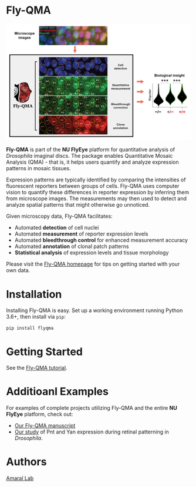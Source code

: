 Fly-QMA
=======

![Fly-QMA Overview](docs/source/graphics/flyqma.png)

**Fly-QMA** is part of the **NU FlyEye** platform for quantitative analysis of *Drosophila* imaginal discs. The package enables Quantitative Mosaic Analysis (QMA) - that is, it helps users quantify and analyze expression patterns in mosaic tissues.

Expression patterns are typically identified by comparing the intensities of fluorescent reporters between groups of cells. Fly-QMA uses computer vision to quantify these differences in reporter expression by inferring them from microscope images. The measurements may then used to detect and analyze spatial patterns that might otherwise go unnoticed.

Given microscopy data, Fly-QMA facilitates:
  - Automated **detection** of cell nuclei
  - Automated **measurement** of reporter expression levels
  - Automated **bleedthrough control** for enhanced measurement accuracy
  - Automated **annotation** of clonal patch patterns
  - **Statistical analysis** of expression levels and tissue morphology

Please visit the [Fly-QMA homepage](https://sbernasek.github.io/flyqma/start.html) for tips on getting started with your own data.


Installation
============

Installing Fly-QMA is easy. Set up a working environment running Python 3.6+, then install via  ``pip``:

    pip install flyqma


Getting Started
===============

See the [Fly-QMA tutorial](https://github.com/sbernasek/flyqma/blob/master/tutorial.ipynb).


Additioanl Examples
===================

For examples of complete projects utilizing Fly-QMA and the entire **NU FlyEye** platform, check out:

 - [Our Fly-QMA manuscript](https://doi.org/10.1101/775783)
 - [Our study](https://doi.org/10.1101/430744) of Pnt and Yan expression during retinal patterning in *Drosophila*.


Authors
=======

[Amaral Lab](https://amaral.northwestern.edu/)
